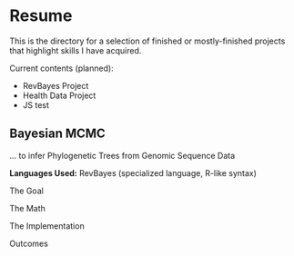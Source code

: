 # Resume

This is the directory for a selection of finished or mostly-finished projects that highlight skills I have acquired.

Current contents (planned):

- RevBayes Project
- Health Data Project
- JS test

## Bayesian MCMC

... to infer Phylogenetic Trees from Genomic Sequence Data

**Languages Used:** RevBayes (specialized language, R-like syntax)

The Goal

The Math

The Implementation

Outcomes

## 

